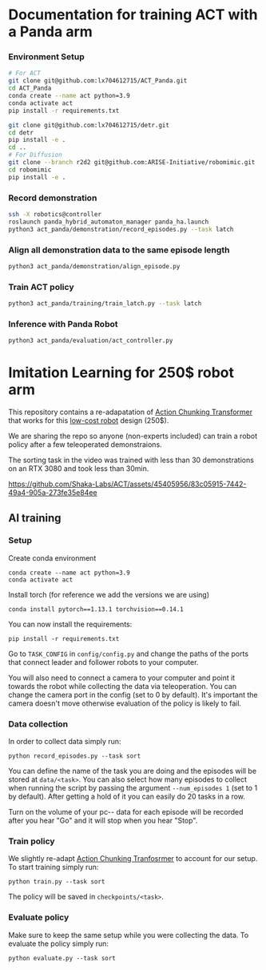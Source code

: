 # Documentation for training ACT with a Panda arm

### Environment Setup
```bash
# For ACT
git clone git@github.com:lx704612715/ACT_Panda.git
cd ACT_Panda
conda create --name act python=3.9
conda activate act
pip install -r requirements.txt

git clone git@github.com:lx704612715/detr.git
cd detr
pip install -e .
cd ..
# For Diffusion
git clone --branch r2d2 git@github.com:ARISE-Initiative/robomimic.git
cd robomimic
pip install -e .
```

### Record demonstration
```bash
ssh -X robotics@controller
roslaunch panda_hybrid_automaton_manager panda_ha.launch
python3 act_panda/demonstration/record_episodes.py --task latch
```

### Align all demonstration data to the same episode length
```bash
python3 act_panda/demonstration/align_episode.py 
```

### Train ACT policy
```bash
python3 act_panda/training/train_latch.py --task latch
```

### Inference with Panda Robot
```bash
python3 act_panda/evaluation/act_controller.py
```

# Imitation Learning for 250$ robot arm
This repository contains a re-adapatation of [Action Chunking Transformer](https://github.com/tonyzhaozh/act/tree/main) that works for this [low-cost robot](https://github.com/AlexanderKoch-Koch/low_cost_robot) design (250$). 

We are sharing the repo so anyone (non-experts included) can train a robot policy after a few teleoperated demonstraions.

The sorting task in the video was trained with less than 30 demonstrations on an RTX 3080 and took less than 30min.

https://github.com/Shaka-Labs/ACT/assets/45405956/83c05915-7442-49a4-905a-273fe35e84ee

## AI training
### Setup
Create conda environment
~~~
conda create --name act python=3.9
conda activate act
~~~

Install torch (for reference we add the versions we are using)
~~~
conda install pytorch==1.13.1 torchvision==0.14.1
~~~

You can now install the requirements:
~~~
pip install -r requirements.txt
~~~

Go to `TASK_CONFIG` in `config/config.py` and change the paths of the ports that connect leader and follower robots to your computer. 

You will also need to connect a camera to your computer and point it towards the robot while collecting the data via teleoperation. You can change the camera port in the config (set to 0 by default). It's important the camera doesn't move otherwise evaluation of the policy is likely to fail. 

### Data collection
In order to collect data simply run:
~~~
python record_episodes.py --task sort
~~~
You can define the name of the task you are doing and the episodes will be stored at `data/<task>`. You can also select how many episodes to collect when running the script by passing the argument `--num_episodes 1` (set to 1 by default). After getting a hold of it you can easily do 20 tasks in a row.

Turn on the volume of your pc-- data for each episode will be recorded after you hear "Go" and it will stop when you hear "Stop".

### Train policy
We slightly re-adapt [Action Chunking Tranfosrmer](https://github.com/tonyzhaozh/act/tree/main) to account for our setup. To start training simply run:
~~~
python train.py --task sort
~~~
The policy will be saved in `checkpoints/<task>`.

### Evaluate policy
Make sure to keep the same setup while you were collecting the data. To evaluate the policy simply run:
~~~
python evaluate.py --task sort
~~~
